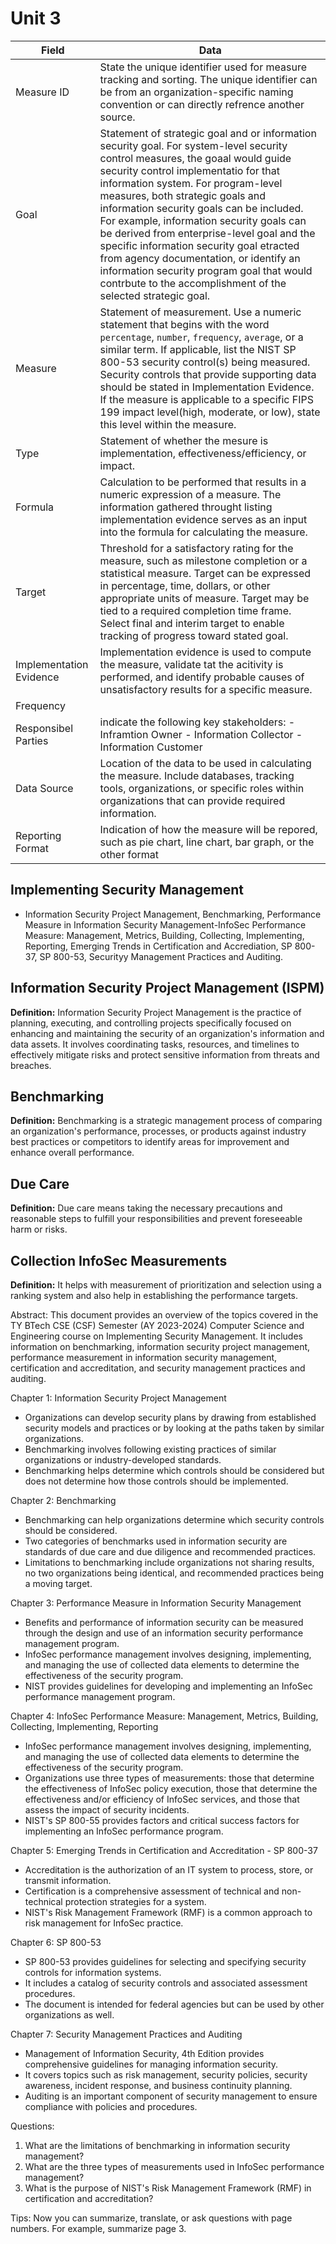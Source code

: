 # Unit 3 #

| Field | Data |
| ----- | ---- |
| Measure ID | State the unique identifier used for measure tracking and sorting. The unique identifier can be from an organization-specific naming convention or can directly refrence another source. |
| Goal | Statement of strategic goal and or information security goal. For system-level security control measures, the goaal would guide security control implementatio for that information system. For program-level measures, both strategic goals and information security goals can be included. For example, information security goals can be derived from enterprise-level goal and the specific information security goal etracted from agency documentation, or identify an information security program goal that would contrbute to the accomplishment of the selected strategic goal. |
| Measure | Statement of measurement. Use a numeric statement that begins with the word `percentage`, `number`, `frequency`, `average`, or a similar term. If applicable, list the NIST SP 800-53 security control(s) being measured. Security controls that provide supporting data should be stated in Implementation Evidence. If the measure is applicable to a specific FIPS 199 impact level(high, moderate, or low), state this level within the measure. |
| Type | Statement of whether the mesure is implementation, effectiveness/efficiency, or impact. |
| Formula | Calculation to be performed that results in a numeric expression of a measure. The information gathered throught listing implementation evidence serves as an input into the formula for calculating the measure. |
| Target | Threshold for a satisfactory rating for the measure, such as milestone completion or a statistical measure. Target can be expressed in percentage, time, dollars, or other appropriate units of measure. Target may be tied to a required completion time frame. Select final and interim target to enable tracking of progress toward stated goal. |
| Implementation Evidence | Implementation evidence is used to compute the measure, validate tat the acitivity is performed, and identify probable causes of unsatisfactory results for a specific measure. |
| Frequency |  |
| Responsibel Parties | indicate the following key stakeholders: - Inframtion Owner - Information Collector - Information Customer |
| Data Source | Location of the data to be used in calculating the measure. Include databases, tracking tools, organizations, or specific roles within organizations that can provide required information. |
| Reporting Format | Indication of how the measure will be repored, such as pie chart, line chart, bar graph, or the other format |

## Implementing Security Management ##

- Information Security Project Management, Benchmarking, Performance Measure in Information Security Management-InfoSec Performance Measure: Management, Metrics, Building, Collecting, Implementing, Reporting, Emerging Trends in Certification and Accrediation, SP 800-37, SP 800-53, Securityy Management Practices and Auditing.

## Information Security Project Management (ISPM) ##

**Definition:** Information Security Project Management is the practice of planning, executing, and controlling projects specifically focused on enhancing and maintaining the security of an organization's information and data assets. It involves coordinating tasks, resources, and timelines to effectively mitigate risks and protect sensitive information from threats and breaches.

## Benchmarking ##

**Definition:** Benchmarking is a strategic management process of comparing an organization's performance, processes, or products against industry best practices or competitors to identify areas for improvement and enhance overall performance.

## Due Care ##

**Definition:** Due care means taking the necessary precautions and reasonable steps to fulfill your responsibilities and prevent foreseeable harm or risks.

## Collection InfoSec Measurements ##

**Definition:** It helps with measurement of prioritization and selection using a ranking system and also help in establishing the performance targets.


Abstract:
This document provides an overview of the topics covered in the TY BTech CSE (CSF) Semester (AY 2023-2024) Computer Science and Engineering course on Implementing Security Management. It includes information on benchmarking, information security project management, performance measurement in information security management, certification and accreditation, and security management practices and auditing.

Chapter 1: Information Security Project Management

- Organizations can develop security plans by drawing from established security models and practices or by looking at the paths taken by similar organizations.
- Benchmarking involves following existing practices of similar organizations or industry-developed standards.
- Benchmarking helps determine which controls should be considered but does not determine how those controls should be implemented.

Chapter 2: Benchmarking

- Benchmarking can help organizations determine which security controls should be considered.
- Two categories of benchmarks used in information security are standards of due care and due diligence and recommended practices.
- Limitations to benchmarking include organizations not sharing results, no two organizations being identical, and recommended practices being a moving target.

Chapter 3: Performance Measure in Information Security Management

- Benefits and performance of information security can be measured through the design and use of an information security performance management program.
- InfoSec performance management involves designing, implementing, and managing the use of collected data elements to determine the effectiveness of the security program.
- NIST provides guidelines for developing and implementing an InfoSec performance management program.

Chapter 4: InfoSec Performance Measure: Management, Metrics, Building, Collecting, Implementing, Reporting

- InfoSec performance management involves designing, implementing, and managing the use of collected data elements to determine the effectiveness of the security program.
- Organizations use three types of measurements: those that determine the effectiveness of InfoSec policy execution, those that determine the effectiveness and/or efficiency of InfoSec services, and those that assess the impact of security incidents.
- NIST's SP 800-55 provides factors and critical success factors for implementing an InfoSec performance program.

Chapter 5: Emerging Trends in Certification and Accreditation - SP 800-37

- Accreditation is the authorization of an IT system to process, store, or transmit information.
- Certification is a comprehensive assessment of technical and non-technical protection strategies for a system.
- NIST's Risk Management Framework (RMF) is a common approach to risk management for InfoSec practice.

Chapter 6: SP 800-53

- SP 800-53 provides guidelines for selecting and specifying security controls for information systems.
- It includes a catalog of security controls and associated assessment procedures.
- The document is intended for federal agencies but can be used by other organizations as well.

Chapter 7: Security Management Practices and Auditing

- Management of Information Security, 4th Edition provides comprehensive guidelines for managing information security.
- It covers topics such as risk management, security policies, security awareness, incident response, and business continuity planning.
- Auditing is an important component of security management to ensure compliance with policies and procedures.

Questions:

1. What are the limitations of benchmarking in information security management?
2. What are the three types of measurements used in InfoSec performance management?
3. What is the purpose of NIST's Risk Management Framework (RMF) in certification and accreditation?

Tips: Now you can summarize, translate, or ask questions with page numbers. For example, summarize page 3.
